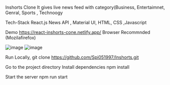 Inshorts Clone
It gives live news feed with category(Business, Entertaimnet, Genral, Sports , Technoogy 

Tech-Stack
React.js News API , Material UI, HTML, CSS ,Javascript

Demo
https://react-inshorts-cone.netlify.app/
Browser Recommnded (Mozilafirefox)

![image](https://user-images.githubusercontent.com/97428194/179244470-606d3337-0b15-4861-9be2-bf0b83f77fcb.png)
![image](https://user-images.githubusercontent.com/97428194/179244601-af838f11-93f0-42e4-a743-8a3aa74ab2fc.png)

Run Locally,
git clone https://github.com/Spi051997/Inshorts.git

Go to the project directory
Install dependencies
npm install

Start the server
 npm run start





